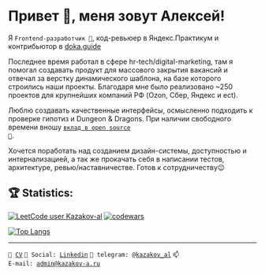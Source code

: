 # Привет 👋, меня зовут Алексей!
Я <code>Frontend-разработчик 👷</code>, код-ревьюер в Яндекс.Практикум и контрибьютор в <a href="https://doka.guide/">doka.guide</a>

Последнее время работал в сфере hr-tech/digital-marketing, там я помогал создавать продукт для массового закрытия вакансий и отвечал за верстку динамического шаблона, на базе которого строились наши проекты. Благодаря мне было реализовано ~250 проектов для крупнейших компаний РФ (Ozon, Сбер, Яндекс и ect).

Люблю создавать качественные интерфейсы, осмысленно подходить к проверке гипотиз и Dungeon & Dragons. При наличии свободного времени вношу <code>[вклад в open source 👀](CONTRIBUTION.md)</code>.

Хочется поработать над созданием дизайн-системы, доступностью и интернализацией, а так же прокачать себя в написании тестов, архитектуре, ревью/наставничестве. Готов к сотрудничеству😉

## :trophy: Statistics:
[![LeetCode user Kazakov-al](https://img.shields.io/badge/dynamic/json?style=flat-square&labelColor=black&color=%23ffa116&label=Solved&query=solved&url=https%3A%2F%2Fleetcode-badge.vercel.app%2Fapi%2Fusers%2FKazakov-al&logo=leetcode&logoColor=yellow)](https://leetcode.com/Kazakov-al/)
[![codewars](https://www.codewars.com/users/kazakov-al/badges/micro)](https://www.codewars.com/users/kazakov-al)  
<!-- ![](https://komarev.com/ghpvc/?username=KazakovAS) -->
<!-- ![Stats](https://github-readme-stats.vercel.app/api?username=KazakovAS&show_icons=true) -->
[![Top Langs](https://github-readme-stats.vercel.app/api/top-langs/?username=KazakovAS&layout=compact)](https://github.com/KazakovAS/github-readme-stats)

---
<code>📑 [CV](https://career.habr.com/kazakov-al)</code>
<code>💬 Social: [Linkedin](https://www.linkedin.com/in/kazakov-al/)</code>
<code>💬 telegram: [@kazakov_al](https://telegram.me/kazakov_al)</code>
<code>📫 E-mail: [admin@kazakov-a.ru](mailto:admin@kazakov-a.ru)</code> 
